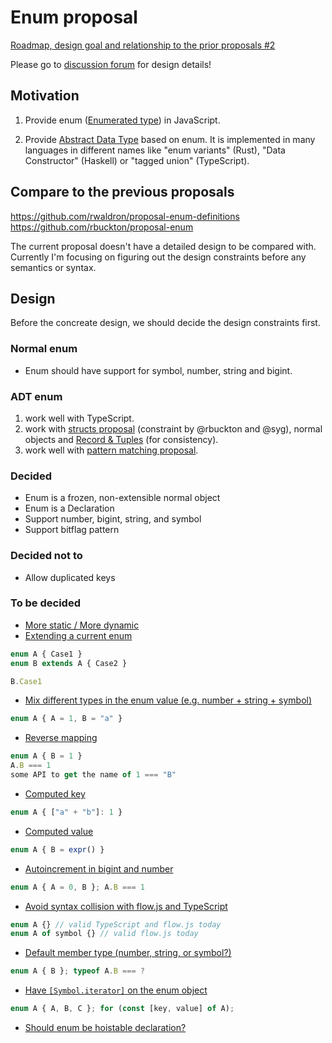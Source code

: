 # Enum proposal

[Roadmap, design goal and relationship to the prior proposals #2](https://github.com/Jack-Works/proposal-enum/discussions/2)

Please go to [discussion forum](https://github.com/Jack-Works/proposal-enum/discussions) for design details!

## Motivation

1. Provide enum ([Enumerated type](https://en.wikipedia.org/wiki/Enumerated_type)) in JavaScript.

2. Provide [Abstract Data Type](https://en.wikipedia.org/wiki/Abstract_data_type) based on enum. It is implemented in many languages in different names like "enum variants" (Rust), "Data Constructor" (Haskell) or "tagged union" (TypeScript).

## Compare to the previous proposals

https://github.com/rwaldron/proposal-enum-definitions
https://github.com/rbuckton/proposal-enum

The current proposal doesn't have a detailed design to be compared with. Currently I'm focusing on figuring out the design constraints before any semantics or syntax.

## Design

Before the concreate design, we should decide the design constraints first.

### Normal enum

- Enum should have support for symbol, number, string and bigint.

### ADT enum

1. work well with TypeScript.
2. work with [structs proposal](https://github.com/tc39/proposal-structs) (constraint by @rbuckton and @syg), normal objects and [Record & Tuples](https://github.com/tc39/proposal-record-tuple) (for consistency).
3. work well with [pattern matching proposal](https://github.com/tc39/proposal-pattern-matching).

### Decided

- Enum is a frozen, non-extensible normal object
- Enum is a Declaration
- Support number, bigint, string, and symbol
- Support bitflag pattern

### Decided not to

- Allow duplicated keys

### To be decided

- [More static / More dynamic](https://github.com/Jack-Works/proposal-enum/discussions/4)
- [Extending a current enum](https://github.com/Jack-Works/proposal-enum/discussions/5)

```ts
enum A { Case1 }
enum B extends A { Case2 }

B.Case1
```

- [Mix different types in the enum value (e.g. number + string + symbol)](https://github.com/Jack-Works/proposal-enum/discussions/8)

```ts
enum A { A = 1, B = "a" }
```

- [Reverse mapping](https://github.com/Jack-Works/proposal-enum/discussions/9)

```ts
enum A { B = 1 }
A.B === 1
some API to get the name of 1 === "B"
```

- [Computed key](https://github.com/Jack-Works/proposal-enum/discussions/11)

```ts
enum A { ["a" + "b"]: 1 }
```

- [Computed value](https://github.com/Jack-Works/proposal-enum/discussions/12)

```ts
enum A { B = expr() }
```

- [Autoincrement in bigint and number](https://github.com/Jack-Works/proposal-enum/discussions/13)

```ts
enum A { A = 0, B }; A.B === 1
```

- [Avoid syntax collision with flow.js and TypeScript](https://github.com/Jack-Works/proposal-enum/discussions/14)

```ts
enum A {} // valid TypeScript and flow.js today
enum A of symbol {} // valid flow.js today
```

- [Default member type (number, string, or symbol?)](https://github.com/Jack-Works/proposal-enum/discussions/16)

```ts
enum A { B }; typeof A.B === ?
```

- [Have `[Symbol.iterator]` on the enum object](https://github.com/Jack-Works/proposal-enum/discussions/17)

```ts
enum A { A, B, C }; for (const [key, value] of A);
```

- [Should enum be hoistable declaration?](https://github.com/Jack-Works/proposal-enum/discussions/18)
